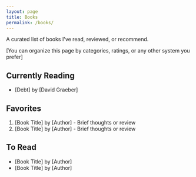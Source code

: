 ```yaml
---
layout: page
title: Books
permalink: /books/
---
```


A curated list of books I've read, reviewed, or recommend.

[You can organize this page by categories, ratings, or any other system you prefer]

## Currently Reading
- [Debt] by [David Graeber]

## Favorites
1. [Book Title] by [Author] - Brief thoughts or review
2. [Book Title] by [Author] - Brief thoughts or review

## To Read
- [Book Title] by [Author]
- [Book Title] by [Author]
